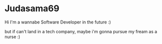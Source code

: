 ﻿# Judasama69
Hi I'm a wannabe Software Developer in the future :)

but if can't land in a tech company, maybe i'm gonna pursue my fream as a nurse :)
